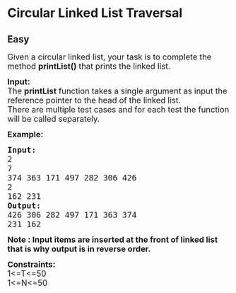 # Circular Linked List Traversal
## Easy
<div class="problem-statement">
                <p></p><p><span style="font-size:18px">Given a circular linked list, your task is to complete the method <strong>printList()</strong> that prints the linked list.</span></p>

<p><span style="font-size:18px"><strong>Input:</strong><br>
The <strong>printList</strong> function takes a single argument as input the reference pointer to the head of the linked list.<br>
There are multiple&nbsp;test cases and for each test the function will be called separately.&nbsp;</span></p>

<p><span style="font-size:18px"><strong>Example:</strong></span></p>

<pre><span style="font-size:18px"><strong>Input:</strong>
2
7
374 363 171 497 282 306 426
2
162 231</span>
<span style="font-size:18px"><strong>Output:</strong>
426 306 282 497 171 363 374
231 162</span></pre>

<p><span style="font-size:18px"><strong>Note : Input items are inserted at the front of linked list that is why output is in reverse order.</strong></span></p>

<p><span style="font-size:18px"><strong>Constraints:</strong><br>
1&lt;=T&lt;=50<br>
1&lt;=N&lt;=50</span></p>
 <p></p>
            </div>
